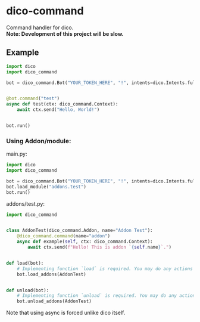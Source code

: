 # dico-command
Command handler for dico.  
**Note: Development of this project will be slow.**

## Example

```py
import dico
import dico_command

bot = dico_command.Bot("YOUR_TOKEN_HERE", "!", intents=dico.Intents.full())


@bot.command("test")
async def test(ctx: dico_command.Context):
    await ctx.send("Hello, World!")


bot.run()
```

### Using Addon/module:

main.py:
```py
import dico
import dico_command

bot = dico_command.Bot("YOUR_TOKEN_HERE", "!", intents=dico.Intents.full())
bot.load_module("addons.test")
bot.run()
```

addons/test.py:
```py
import dico_command


class AddonTest(dico_command.Addon, name="Addon Test"):
    @dico_command.command(name="addon")
    async def example(self, ctx: dico_command.Context):
        await ctx.send(f"Hello! This is addon `{self.name}`.")


def load(bot):
    # Implementing function `load` is required. You may do any actions here.
    bot.load_addons(AddonTest)


def unload(bot):
    # Implementing function `unload` is required. You may do any actions here.
    bot.unload_addons(AddonTest)

```

Note that using async is forced unlike dico itself.
